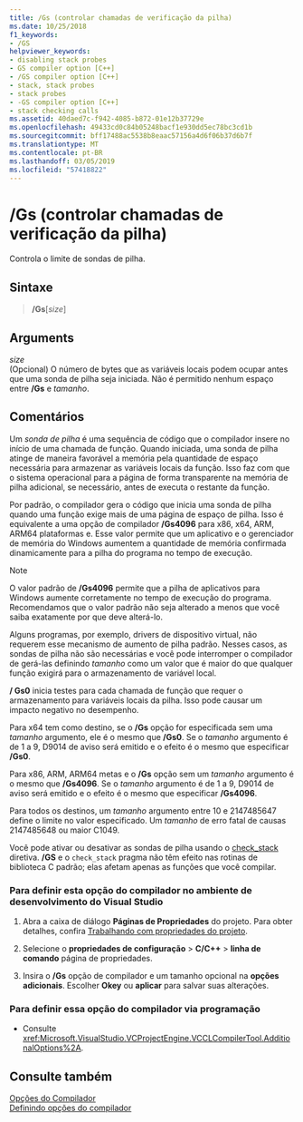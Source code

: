 ```yaml
---
title: /Gs (controlar chamadas de verificação da pilha)
ms.date: 10/25/2018
f1_keywords:
- /GS
helpviewer_keywords:
- disabling stack probes
- GS compiler option [C++]
- /GS compiler option [C++]
- stack, stack probes
- stack probes
- -GS compiler option [C++]
- stack checking calls
ms.assetid: 40daed7c-f942-4085-b872-01e12b37729e
ms.openlocfilehash: 49433cd0c84b05248bacf1e930dd5ec78bc3cd1b
ms.sourcegitcommit: bff17488ac5538b8eaac57156a4d6f06b37d6b7f
ms.translationtype: MT
ms.contentlocale: pt-BR
ms.lasthandoff: 03/05/2019
ms.locfileid: "57418822"
---
```

# <a name="gs-control-stack-checking-calls"></a>/Gs (controlar chamadas de verificação da pilha)

Controla o limite de sondas de pilha.

## <a name="syntax"></a>Sintaxe

> **/Gs**[*size*]

## <a name="arguments"></a>Arguments

*size*<br/>
(Opcional) O número de bytes que as variáveis locais podem ocupar antes que uma sonda de pilha seja iniciada. Não é permitido nenhum espaço entre **/Gs** e *tamanho*.

## <a name="remarks"></a>Comentários

Um *sonda de pilha* é uma sequência de código que o compilador insere no início de uma chamada de função. Quando iniciada, uma sonda de pilha atinge de maneira favorável a memória pela quantidade de espaço necessária para armazenar as variáveis locais da função. Isso faz com que o sistema operacional para a página de forma transparente na memória de pilha adicional, se necessário, antes de executa o restante da função.

Por padrão, o compilador gera o código que inicia uma sonda de pilha quando uma função exige mais de uma página de espaço de pilha. Isso é equivalente a uma opção de compilador **/Gs4096** para x86, x64, ARM, ARM64 plataformas e. Esse valor permite que um aplicativo e o gerenciador de memória do Windows aumentem a quantidade de memória confirmada dinamicamente para a pilha do programa no tempo de execução.

> [!NOTE]
> O valor padrão de **/Gs4096** permite que a pilha de aplicativos para Windows aumente corretamente no tempo de execução do programa. Recomendamos que o valor padrão não seja alterado a menos que você saiba exatamente por que deve alterá-lo.

Alguns programas, por exemplo, drivers de dispositivo virtual, não requerem esse mecanismo de aumento de pilha padrão. Nesses casos, as sondas de pilha não são necessárias e você pode interromper o compilador de gerá-las definindo *tamanho* como um valor que é maior do que qualquer função exigirá para o armazenamento de variável local.

**/ Gs0** inicia testes para cada chamada de função que requer o armazenamento para variáveis locais da pilha. Isso pode causar um impacto negativo no desempenho.

Para x64 tem como destino, se o **/Gs** opção for especificada sem uma *tamanho* argumento, ele é o mesmo que **/Gs0**. Se o *tamanho* argumento é de 1 a 9, D9014 de aviso será emitido e o efeito é o mesmo que especificar **/Gs0**.

Para x86, ARM, ARM64 metas e o **/Gs** opção sem um *tamanho* argumento é o mesmo que **/Gs4096**. Se o *tamanho* argumento é de 1 a 9, D9014 de aviso será emitido e o efeito é o mesmo que especificar **/Gs4096**.

Para todos os destinos, um *tamanho* argumento entre 10 e 2147485647 define o limite no valor especificado. Um *tamanho* de erro fatal de causas 2147485648 ou maior C1049.

Você pode ativar ou desativar as sondas de pilha usando o [check_stack](../../preprocessor/check-stack.md) diretiva. **/GS** e o `check_stack` pragma não têm efeito nas rotinas de biblioteca C padrão; elas afetam apenas as funções que você compilar.

### <a name="to-set-this-compiler-option-in-the-visual-studio-development-environment"></a>Para definir esta opção do compilador no ambiente de desenvolvimento do Visual Studio

1. Abra a caixa de diálogo **Páginas de Propriedades** do projeto. Para obter detalhes, confira [Trabalhando com propriedades do projeto](../../ide/working-with-project-properties.md).

1. Selecione o **propriedades de configuração** > **C/C++** > **linha de comando** página de propriedades.

1. Insira o **/Gs** opção de compilador e um tamanho opcional na **opções adicionais**. Escolher **Okey** ou **aplicar** para salvar suas alterações.

### <a name="to-set-this-compiler-option-programmatically"></a>Para definir essa opção do compilador via programação

- Consulte <xref:Microsoft.VisualStudio.VCProjectEngine.VCCLCompilerTool.AdditionalOptions%2A>.

## <a name="see-also"></a>Consulte também

[Opções do Compilador](../../build/reference/compiler-options.md)<br/>
[Definindo opções do compilador](../../build/reference/setting-compiler-options.md)
